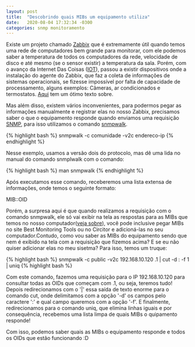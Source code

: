```yaml
---
layout: post
title:  "Descobrindo quais MIBs um equipamento utiliza"
date:   2020-08-04 17:32:34 -0300
categories: snmp monitoramento
---
```


Existe um projeto chamado [Zabbix] que é extremamente útil quando temos uma rede de computadores bem grande para monitorar, com ele podemos saber a temperatura de todos os computadores da rede, velocidade de disco e até mesmo (se o sensor existir) a temperatura da sala.
Porém, com o avanço da Internet Das Coisas ([IOT]), passou a existir dispositivos onde a instalação do agente do Zabbix, que faz a coleta de informações de sistemas operacionais, se fizesse impossível por falta de capacidade de processamento, alguns exemplos: Câmeras, ar condicionados e termostatos. [Aqui] tem um ótimo texto sobre.

Mas além disso, existem vários inconvenientes, para podermos pegar as informações manualmente e registrar elas no nosso Zabbix, precisamos saber o que o equipamento responde quando enviamos uma requisição [SNMP], para isso utilizamos o comando [snmpwalk].

{% highlight bash %}
snmpwalk -c comunidade -v2c endereco-ip
{% endhighlight %}

Nesse exemplo, usamos a versão dois do protocolo, mas dê uma lida no manual do comando snmplwalk com o comando:

{% highlight bash %}
man snmpwalk
{% endhighlight %}

Após executamos esse comando, receberemos uma lista extensa de informações, onde temos o seguinte formato:

MIB::OID

Porém, a surpresa aqui é que quando realizamos a requisição com o comando snmpwalk, ele só vai exibir na tela as respostas para as MIBs que temos no nosso computador([veja sobre]), você pode inclusive pegar MIBs no site Best Monitoring Tools ou no Circitor e adicioná-las no seu computador.Contudo, como vou saber as MIBs do equipamento sendo que nem é exibido na tela com a requisição que fizemos acima? E se eu não quiser adicionar elas no meu sisetma? Para isso, temos um truque:

{% highlight bash %}
snmpwalk -c public -v2c 192.168.10.120 .1 | cut -d : -f 1 | uniq
{% highlight bash %}

Com este comando, fazemos uma requisição para o IP 192.168.10.120 para consultar todas as OIDs que começam com .1, ou seja, teremos tudo! Depois redirecionamos com o '|' essa saída de texto enorme para o comando cut, onde delimitamos com a opção '-d' os campos pelo caractere ':' e qual campo queremos com a opção '-f'. E finalmente, redirecionamos para o comando uniq, que elimina linhas iguais e por consequência, recebemos uma lista limpa de quais MIBs o quipamento responde!

Com isso, podemos saber quais as MIBs o equipamento responde e todos os OIDs que estão funcionando :D

[Zabbix]: https://www.zabbix.com/br/
[IOT]: https://pt.wikipedia.org/wiki/Internet_das_coisas
[Aqui]: https://errc.sbc.org.br/2020/papers/ST_IC2_2_SNMP_Industriais.pdf
[SNMP]: https://www.gta.ufrj.br/grad/10_1/snmp/snmp.htm
[snmpwalk]: http://www.net-snmp.org/docs/man/snmpwalk.html
[veja sobre]: https://meuladodigital.com.br/2020/04/23/carregando-novas-mibs-no-linux/
